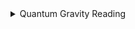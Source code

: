 <details>
  <summary>Quantum Gravity Reading</summary>
  This will be where the quantum gravity reading sits. 
</details>
